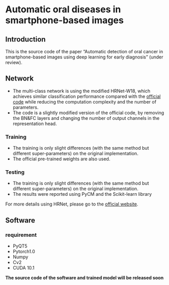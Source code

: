 # Automatic oral diseases in smartphone-based images

## Introduction
This is the source code of the paper “Automatic detection of oral cancer in smartphone-based images using deep learning for early diagnosis” (under review).


## Network

- The multi-class network is using the modified HRNet-W18, which achieves similar classification performance compared with the [official code](https://github.com/HRNet/HRNet-Image-Classification) while reducing the computation complexity and the number of parameters. 
- The code is a slightly modified version of the official code, by removing the BN&FC layers and changing the number of output channels in the representation head.

### Training
- The training is only slight differences (with the same method but different super-parameters) on the original implementation.
- The official pre-trained weights are also used.

### Testing
- The training is only slight differences (with the same method but different super-parameters) on the original implementation.
- The results were reported using PyCM and the Scikit-learn library 

For more details using HRNet, please go to the [official website](https://github.com/HRNet/HRNet-Image-Classification).

## Software

### requirement
- PyQT5
- Pytorch1.0
- Numpy
- Cv2
- CUDA 10.1

**The source code of the software and trained model will be released soon**
